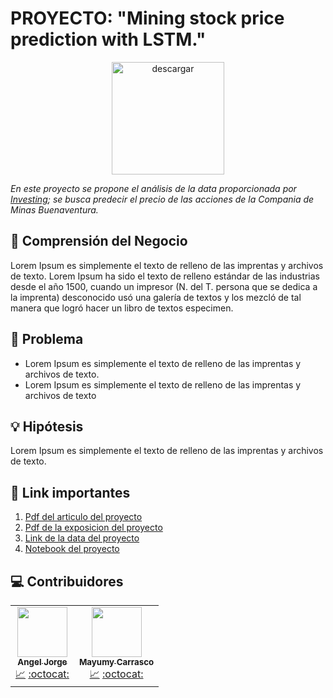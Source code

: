 # PROYECTO: "Mining stock price prediction with LSTM."
<div style="text-align: center;">
<img src="https://www.aboutespanol.com/thmb/tucVaDrXW_EDVJ586lE3e-tZYJM=/2309x1299/filters:fill(auto,1)/bolsadelvalores-5ae6450b04d1cf003c23246f.jpg" alt="descargar" border="0" height=180>
</div>


_En este proyecto se propone el análisis de la data proporcionada por [Investing](https://es.investing.com/equities/buenaventura-mining?cid=102138); se busca predecir el precio de las acciones de la Compania de Minas Buenaventura._

## 🔎 Comprensión del Negocio 

Lorem Ipsum es simplemente el texto de relleno de las imprentas y archivos de texto. Lorem Ipsum ha sido el texto de relleno estándar de las industrias desde el año 1500, cuando un impresor (N. del T. persona que se dedica a la imprenta) desconocido usó una galería de textos y los mezcló de tal manera que logró hacer un libro de textos especimen.

## 🧠 Problema

- Lorem Ipsum es simplemente el texto de relleno de las imprentas y archivos de texto.
- Lorem Ipsum es simplemente el texto de relleno de las imprentas y archivos de texto

## 💡 Hipótesis  
Lorem Ipsum es simplemente el texto de relleno de las imprentas y archivos de texto.

## 🔗 Link importantes 
1. [Pdf del articulo del proyecto]()
2. [Pdf de la exposicion del proyecto]()
3. [Link de la data del proyecto]()
4. [Notebook del proyecto]()

## 💻 Contribuidores 

<table>
  <tr>
    <td align="center">
        <a href="https://www.linkedin.com/in/angel-jorge-salazar-7b3bb614b/">
            <img src="https://avatars.githubusercontent.com/u/77518012?v=4" width="80px;" alt="" target="_blank"/>
            <br /><sub><b>Angel Jorge</b></sub>
        </a>
        <br />
        <a href="#analisis" title="Analisis">📈</a> 
        <a href="https://github.com/ANGELJSS" target="_blank" title="Github">:octocat:</a>
    </td>
    <td align="center">
        <a href="https://www.linkedin.com/in/heydy-mayumy-carrasco-huaccha-3876bb137/">
            <img src="https://avatars.githubusercontent.com/u/37472325?s=400&u=29e64c760d621aefe69e0f33d596eb6c687e1627&v=4" target="_blank" width="80px;" alt=""/>
            <br /><sub><b>Mayumy Carrasco</b> </sub>
        </a>
        <br />
        <a href="#analisis" title="Analisis">📈</a> 
        <a href="https://github.com/MayumyCH" title="Github">:octocat:</a>
    </td>
  </tr>
</table>
